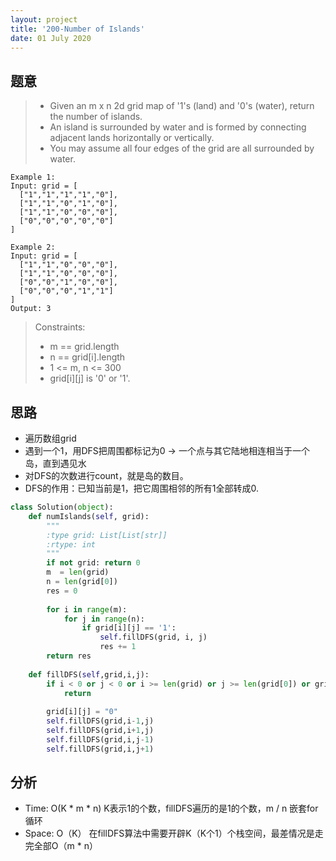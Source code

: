 ```yaml
---
layout: project
title: '200-Number of Islands'
date: 01 July 2020
---
```


## 题意
> - Given an m x n 2d grid map of '1's (land) and '0's (water), return the number of islands.
> - An island is surrounded by water and is formed by connecting adjacent lands horizontally or vertically. 
> - You may assume all four edges of the grid are all surrounded by water.
```
Example 1:
Input: grid = [
  ["1","1","1","1","0"],
  ["1","1","0","1","0"],
  ["1","1","0","0","0"],
  ["0","0","0","0","0"]
]

Example 2:
Input: grid = [
  ["1","1","0","0","0"],
  ["1","1","0","0","0"],
  ["0","0","1","0","0"],
  ["0","0","0","1","1"]
]
Output: 3
```
> Constraints:
> - m == grid.length
> - n == grid[i].length
> - 1 <= m, n <= 300
> - grid[i][j] is '0' or '1'.

## 思路
- 遍历数组grid
- 遇到一个1，用DFS把周围都标记为0 -> 一个点与其它陆地相连相当于一个岛，直到遇见水
- 对DFS的次数进行count，就是岛的数目。
- DFS的作用：已知当前是1，把它周围相邻的所有1全部转成0.

~~~python
class Solution(object):
    def numIslands(self, grid):
        """
        :type grid: List[List[str]]
        :rtype: int
        """
        if not grid: return 0
        m  = len(grid)
        n = len(grid[0])
        res = 0
        
        for i in range(m):
            for j in range(n):
                if grid[i][j] == '1':
                    self.fillDFS(grid, i, j)
                    res += 1
        return res
    
    def fillDFS(self,grid,i,j):
        if i < 0 or j < 0 or i >= len(grid) or j >= len(grid[0]) or grid[i][j]=="0":
            return 
        
        grid[i][j] = "0"
        self.fillDFS(grid,i-1,j)
        self.fillDFS(grid,i+1,j)
        self.fillDFS(grid,i,j-1)
        self.fillDFS(grid,i,j+1)     
~~~

## 分析
- Time: O(K * m * n)  K表示1的个数，fillDFS遍历的是1的个数，m / n 嵌套for循环
- Space: O（K） 在fillDFS算法中需要开辟K（K个1）个栈空间，最差情况是走完全部O（m * n）
